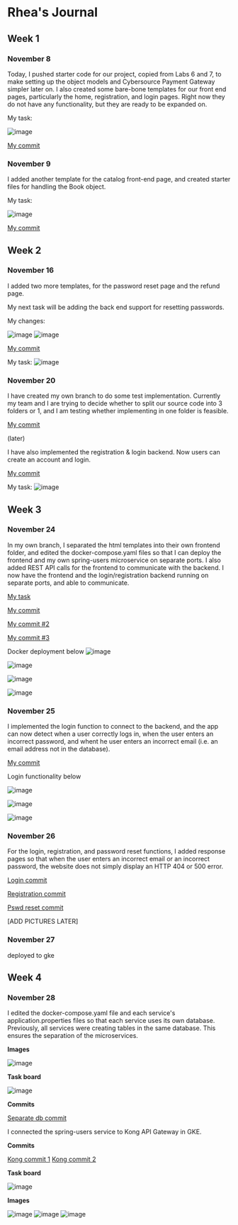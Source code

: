 # Rhea's Journal

## Week 1

### November 8

Today, I pushed starter code for our project, copied from Labs 6 and 7, to make setting up the object models and Cybersource Payment Gateway simpler later on. I also created some bare-bone templates for our front end pages, particularly the home, registration, and login pages. Right now they do not have any functionality, but they are ready to be expanded on.

My task:

![image](images/rhea-nov-8.PNG)

[My commit](https://github.com/nguyensjsu/fa21-172-dmg/commit/ce91cf02daecc39a9424f7f29f1c6e757c287939)

### November 9

I added another template for the catalog front-end page, and created starter files for handling the Book object.

My task:

![image](images/rhea-nov-8.PNG)

[My commit](https://github.com/nguyensjsu/fa21-172-dmg/commit/0f5394a36cc3597018581f0fe3f0ee9d2772ab38)

## Week 2

### November 16

I added two more templates, for the password reset page and the refund page. 

My next task will be adding the back end support for resetting passwords.

My changes:

![image](https://github.com/nguyensjsu/fa21-172-dmg/blob/main/Journal/rhea_journal/images/nov-16-a.JPG)
![image](https://github.com/nguyensjsu/fa21-172-dmg/blob/main/Journal/rhea_journal/images/nov-16-b.JPG)

[My commit](https://github.com/nguyensjsu/fa21-172-dmg/commit/67c1d610a932215575b247d63144d5debc5e3997)

My task:
![image](https://github.com/nguyensjsu/fa21-172-dmg/blob/main/Journal/rhea_journal/images/nov-16-board.JPG)

### November 20

I have created my own branch to do some test implementation. Currently my team and I are trying to decide whether to split our source code into 3 folders or 1, and I am testing whether implementing in one folder is feasible. 

[My commit](https://github.com/nguyensjsu/fa21-172-dmg/commit/1d2ef67a0420178ea9e42120a8b78bf7dd775231)

(later)

I have also implemented the registration & login backend. Now users can create an account and login. 

[My commit](https://github.com/nguyensjsu/fa21-172-dmg/commit/357db383d9f201f86ee577356b77c53c0ed0baf8)

My task:
![image](https://github.com/nguyensjsu/fa21-172-dmg/blob/main/Journal/rhea_journal/images/nov-20-board.JPG)

## Week 3

### November 24

In my own branch, I separated the html templates into their own frontend folder, and edited the docker-compose.yaml files so that I can deploy the frontend and my own spring-users microservice on separate ports. I also added REST API calls for the frontend to communicate with the backend. I now have the frontend and the login/registration backend running on separate ports, and able to communicate. 

[My task](https://github.com/nguyensjsu/fa21-172-dmg/blob/main/Journal/rhea_journal/images/nov-24-tasks.JPG)

[My commit](https://github.com/nguyensjsu/fa21-172-dmg/commit/e3f84627b80654e5d5cba07b20793e60cb6bdcd8)

[My commit #2](https://github.com/nguyensjsu/fa21-172-dmg/commit/71fbbfa7734a7dc6c8171b1bda5977f05dfade92)

[My commit #3](https://github.com/nguyensjsu/fa21-172-dmg/commit/d32dac2ba9e19ce4c3970fbb617dac9371d9abf2)

Docker deployment below
![image](https://github.com/nguyensjsu/fa21-172-dmg/blob/main/Journal/rhea_journal/images/nov-24-b.JPG)

![image](https://github.com/nguyensjsu/fa21-172-dmg/blob/main/Journal/rhea_journal/images/nov-24-c.JPG)

![image](https://github.com/nguyensjsu/fa21-172-dmg/blob/main/Journal/rhea_journal/images/nov-24-d.JPG)

![image](https://github.com/nguyensjsu/fa21-172-dmg/blob/main/Journal/rhea_journal/images/nov-24-a.JPG)

### November 25

I implemented the login function to connect to the backend, and the app can now detect when a user correctly logs in, when the user enters an incorrect password, and whent he user enters an incorrect email (i.e. an email address not in the database).

[My commit](https://github.com/nguyensjsu/fa21-172-dmg/commit/31aca83dd43508ca850e7b404b8ee7dd3daf2c64)

Login functionality below

![image](https://github.com/nguyensjsu/fa21-172-dmg/blob/main/Journal/rhea_journal/images/nov-25-a.JPG)

![image](https://github.com/nguyensjsu/fa21-172-dmg/blob/main/Journal/rhea_journal/images/nov-25-b.JPG)

![image](https://github.com/nguyensjsu/fa21-172-dmg/blob/main/Journal/rhea_journal/images/nov-25-c.JPG)

### November 26

For the login, registration, and password reset functions, I added response pages so that when the user enters an incorrect email or an incorrect password, the website does not simply display an HTTP 404 or 500 error. 

[Login commit](https://github.com/nguyensjsu/fa21-172-dmg/commit/42b2561e811a8e4a50999e9f36cfd57c81dc9b4e)

[Registration commit](https://github.com/nguyensjsu/fa21-172-dmg/commit/0d0589ccf0a9c572b6b9113e8ca0506a593a71eb)

[Pswd reset commit](https://github.com/nguyensjsu/fa21-172-dmg/commit/578ac1db2e25a3627a22b4a1cdcb7455df67b457)

[ADD PICTURES LATER]

### November 27

deployed to gke

## Week 4

### November 28

I edited the docker-compose.yaml file and each service's application.properties files so that each service uses its own database. Previously, all services were creating tables in the same database. This ensures the separation of the microservices. 

<b>Images </b>

![image](https://github.com/nguyensjsu/fa21-172-dmg/blob/main/Journal/rhea_journal/images/separate-a.JPG)

<b>Task board</b>

![image](https://github.com/nguyensjsu/fa21-172-dmg/blob/main/Journal/rhea_journal/images/separate-board.JPG)

<b>Commits</b>

[Separate db commit](https://github.com/nguyensjsu/fa21-172-dmg/commit/dded9efaedbe887932c3d78bf93eec140b3b5623)

I connected the spring-users service to Kong API Gateway in GKE. 

<b>Commits</b>

[Kong commit 1](https://github.com/nguyensjsu/fa21-172-dmg/commit/0e216e914e7bdb6575c53e50ca53c8aa2e652b23)
[Kong commit 2](https://github.com/nguyensjsu/fa21-172-dmg/commit/28aa4cdc1816a7fd59b816df65418e62e7cf312e)

<b>Task board </b>

![image](https://github.com/nguyensjsu/fa21-172-dmg/blob/main/Journal/rhea_journal/images/kong-board.JPG)

<b>Images</b>

![image](https://github.com/nguyensjsu/fa21-172-dmg/blob/main/Journal/rhea_journal/images/kong-a.JPG)
![image](https://github.com/nguyensjsu/fa21-172-dmg/blob/main/Journal/rhea_journal/images/kong-b.JPG)
![image](https://github.com/nguyensjsu/fa21-172-dmg/blob/main/Journal/rhea_journal/images/kong-c.JPG)
